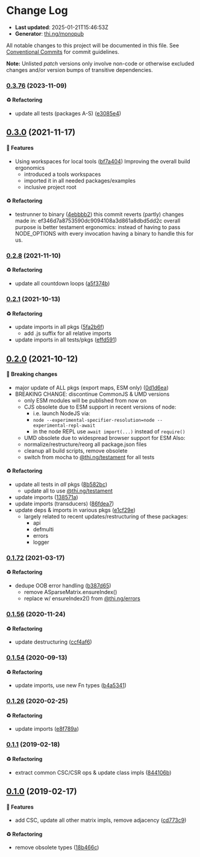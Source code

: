 # Change Log

- **Last updated**: 2025-01-21T15:46:53Z
- **Generator**: [thi.ng/monopub](https://thi.ng/monopub)

All notable changes to this project will be documented in this file.
See [Conventional Commits](https://conventionalcommits.org/) for commit guidelines.

**Note:** Unlisted _patch_ versions only involve non-code or otherwise excluded changes
and/or version bumps of transitive dependencies.

### [0.3.76](https://github.com/thi-ng/umbrella/tree/@thi.ng/sparse@0.3.76) (2023-11-09)

#### ♻️ Refactoring

- update all tests (packages A-S) ([e3085e4](https://github.com/thi-ng/umbrella/commit/e3085e4))

## [0.3.0](https://github.com/thi-ng/umbrella/tree/@thi.ng/sparse@0.3.0) (2021-11-17)

#### 🚀 Features

- Using workspaces for local tools ([bf7a404](https://github.com/thi-ng/umbrella/commit/bf7a404))
  Improving the overall build ergonomics
  - introduced a tools workspaces
  - imported it in all needed packages/examples
  - inclusive project root

#### ♻️ Refactoring

- testrunner to binary ([4ebbbb2](https://github.com/thi-ng/umbrella/commit/4ebbbb2))
  this commit reverts (partly) changes made in:
  ef346d7a8753590dc9094108a3d861a8dbd5dd2c
  overall purpose is better testament ergonomics:
  instead of having to pass NODE_OPTIONS with every invocation
  having a binary to handle this for us.

### [0.2.8](https://github.com/thi-ng/umbrella/tree/@thi.ng/sparse@0.2.8) (2021-11-10)

#### ♻️ Refactoring

- update all countdown loops ([a5f374b](https://github.com/thi-ng/umbrella/commit/a5f374b))

### [0.2.1](https://github.com/thi-ng/umbrella/tree/@thi.ng/sparse@0.2.1) (2021-10-13)

#### ♻️ Refactoring

- update imports in all pkgs ([5fa2b6f](https://github.com/thi-ng/umbrella/commit/5fa2b6f))
  - add .js suffix for all relative imports
- update imports in all tests/pkgs ([effd591](https://github.com/thi-ng/umbrella/commit/effd591))

## [0.2.0](https://github.com/thi-ng/umbrella/tree/@thi.ng/sparse@0.2.0) (2021-10-12)

#### 🛑 Breaking changes

- major update of ALL pkgs (export maps, ESM only) ([0d1d6ea](https://github.com/thi-ng/umbrella/commit/0d1d6ea))
- BREAKING CHANGE: discontinue CommonJS & UMD versions
  - only ESM modules will be published from now on
  - CJS obsolete due to ESM support in recent versions of node:
    - i.e. launch NodeJS via:
    - `node --experimental-specifier-resolution=node --experimental-repl-await`
    - in the node REPL use `await import(...)` instead of `require()`
  - UMD obsolete due to widespread browser support for ESM
  Also:
  - normalize/restructure/reorg all package.json files
  - cleanup all build scripts, remove obsolete
  - switch from mocha to [@thi.ng/testament](https://github.com/thi-ng/umbrella/tree/main/packages/testament) for all tests

#### ♻️ Refactoring

- update all tests in _all_ pkgs ([8b582bc](https://github.com/thi-ng/umbrella/commit/8b582bc))
  - update all to use [@thi.ng/testament](https://github.com/thi-ng/umbrella/tree/main/packages/testament)
- update imports ([138571a](https://github.com/thi-ng/umbrella/commit/138571a))
- update imports (transducers) ([86fdea7](https://github.com/thi-ng/umbrella/commit/86fdea7))
- update deps & imports in various pkgs ([e1cf29e](https://github.com/thi-ng/umbrella/commit/e1cf29e))
  - largely related to recent updates/restructuring of these packages:
    - api
    - defmulti
    - errors
    - logger

### [0.1.72](https://github.com/thi-ng/umbrella/tree/@thi.ng/sparse@0.1.72) (2021-03-17)

#### ♻️ Refactoring

- dedupe OOB error handling ([b387d65](https://github.com/thi-ng/umbrella/commit/b387d65))
  - remove ASparseMatrix.ensureIndex()
  - replace w/ ensureIndex2() from [@thi.ng/errors](https://github.com/thi-ng/umbrella/tree/main/packages/errors)

### [0.1.56](https://github.com/thi-ng/umbrella/tree/@thi.ng/sparse@0.1.56) (2020-11-24)

#### ♻️ Refactoring

- update destructuring ([ccf4af6](https://github.com/thi-ng/umbrella/commit/ccf4af6))

### [0.1.54](https://github.com/thi-ng/umbrella/tree/@thi.ng/sparse@0.1.54) (2020-09-13)

#### ♻️ Refactoring

- update imports, use new Fn types ([b4a5341](https://github.com/thi-ng/umbrella/commit/b4a5341))

### [0.1.26](https://github.com/thi-ng/umbrella/tree/@thi.ng/sparse@0.1.26) (2020-02-25)

#### ♻️ Refactoring

- update imports ([e8f789a](https://github.com/thi-ng/umbrella/commit/e8f789a))

### [0.1.1](https://github.com/thi-ng/umbrella/tree/@thi.ng/sparse@0.1.1) (2019-02-18)

#### ♻️ Refactoring

- extract common CSC/CSR ops & update class impls ([844106b](https://github.com/thi-ng/umbrella/commit/844106b))

## [0.1.0](https://github.com/thi-ng/umbrella/tree/@thi.ng/sparse@0.1.0) (2019-02-17)

#### 🚀 Features

- add CSC, update all other matrix impls, remove adjacency ([cd773c9](https://github.com/thi-ng/umbrella/commit/cd773c9))

#### ♻️ Refactoring

- remove obsolete types ([18b466c](https://github.com/thi-ng/umbrella/commit/18b466c))
